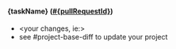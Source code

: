 #### {taskName} ([#{pullRequestId}](https://github.com/shopsys/shopsys/pull/{pullRequestId}))

-   <your changes, ie:>
-   see #project-base-diff to update your project
